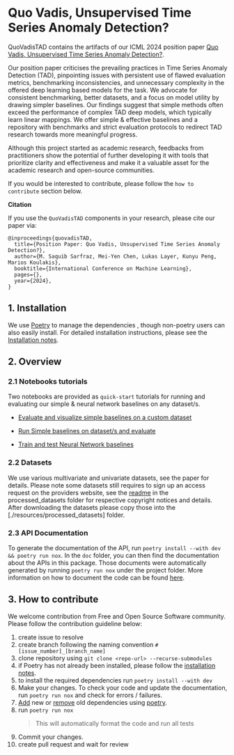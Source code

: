 # Quo Vadis, Unsupervised Time Series Anomaly Detection?

QuoVadisTAD contains the artifacts of our ICML 2024 position paper [Quo Vadis, Unsupervised Time Series Anomaly Detection?](https://arxiv.org/abs/2405.02678v2).  

Our position paper criticises the prevailing practices in Time Series Anomaly Detection (TAD), pinpointing issues with persistent use of flawed evaluation metrics, benchmarking inconsistencies, and unnecessary complexity in the offered deep learning based models for the task. We advocate for consistent benchmarking, better datasets, and a focus on model utility by drawing simpler baselines. Our findings suggest that simple methods often exceed the performance of complex TAD deep models, which typically learn linear mappings. We offer simple & effective baselines and a repository with benchmarks and strict evaluation protocols to redirect TAD research towards more meaningful progress.

Although this project started as academic research, feedbacks from practitioners show the potential of further developing it with tools that prioritize clarity and effectiveness and make it a valuable asset for the academic research and open-source communities. 

If you would be interested to contribute, please follow the `how to contribute` section below.



**Citation**

If you use the `QuoVadisTAD` components in your research, please cite our paper via:

```
@inproceedings{quovadisTAD,
  title={Position Paper: Quo Vadis, Unsupervised Time Series Anomaly Detection?},
  author={M. Saquib Sarfraz, Mei-Yen Chen, Lukas Layer, Kunyu Peng, Marios Koulakis},
  booktitle={International Conference on Machine Learning},
  pages={},
  year={2024},
}
```


## 1. Installation

We use [Poetry](https://python-poetry.org/) to manage the dependencies , though non-poetry users can also easily install. For detailed installation instructions, please see the [Installation notes](./INSTALLATION_NOTES.md). 

## 2. Overview

### 2.1 Notebooks tutorials

Two notebooks are provided as `quick-start` tutorials for running and evaluating our simple & neural network baselines on any dataset/s.

* [Evaluate and visualize simple baselines on a custom dataset](./notebooks/simple_baselines_example_usage.ipynb)

* [Run Simple baselines on dataset/s and evaluate](./notebooks/simple_baselines_evaluation.ipynb)

* [Train and test Neural Network baselines](./notebooks/nn_baselines_models_train_test.ipynb)


### 2.2 Datasets

We use various multivariate and univariate datasets, see the paper for details. Please note some datasets still requires to sign up an access request on the providers website, see the [readme](./resources/processed_datasets/README.md) in the processed_datasets folder for respective copyright notices and details. After downloading the datasets please copy those into the [./resources/processed_datasets] folder.

 
### 2.3 API Documentation

To generate the documentation of the API, run `poetry install --with dev && poetry run nox`. In the `doc` folder, you can then find the documentation about the APIs in this package. Those documents were automatically generated by running `poetry run nox` under the project folder. More information on how to document the code can be found [here](https://pdoc.dev/docs/pdoc.html#how-can-i).


## 3. How to contribute

We welcome contribution from Free and Open Source Software community. Please follow the contribution guideline below:

1. create issue to resolve
2. create branch following the naming convention `#[issue_number]_[branch_name]`
3. clone repository using `git clone <repo-url> --recurse-submodules`
4. if Poetry has not already been installed, please follow the [installation notes](./INSTALLATION_NOTES.md).
5. to install the required dependencies run `poetry install --with dev`
6. Make your changes. To check your code and update the documentation, run `poetry run nox` and check for errors / failures.
7. [Add](https://python-poetry.org/docs/cli/#add) new or [remove](https://python-poetry.org/docs/cli/#remove) old dependencies using [poetry](https://python-poetry.org/docs/). 
8. run `poetry run nox`
   > This will automatically format the code and run all tests
9. Commit your changes.
10. create pull request and wait for review
